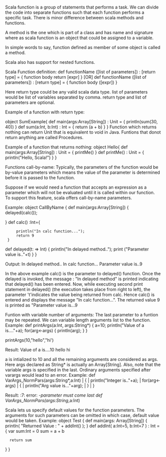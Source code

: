 Scala function is a group of statements that performs a task. We can divide the code into separate functions 
such that each function performs a specific task.
There is minor difference between scala methods and functions.

A method is the one which is part of a class and has name and signature where as scala function is an object that
could be assigned to a variable.

In simple words to say, function defined as member of some object is called a method.

Scala also has support for nested functions.

Scala Function definition:
def functionName ([list of parameters]) : [return type] = {
   function body
   return [expr]
}
    [OR]
def functionName ([list of parameters]) : [return type] = {
   function body
   ([expr])
}

Here return type could be any valid scala data type. list of parameters would be list of variables separated by comma.
return type and list of parameters are optional.

Example of a function with return type:

object SumExample{
def main(args:Array[String]) : Unit = {
  println(sum(30, 40))
}
def sum(a:Int, b:Int) : Int = {
    return (a + b)
   }
 }
Function which returns nothing can return Unit that is equivalent to void in Java.
Funtions that donot return anything are called Procedures.

Example of a function that returns nothing:
object Hello{
   def main(args:Array[String]) : Unit = {
      printMe()
   }
   def printMe() : Unit = {
      println("Hello, Scala!")
   }
}


Functions call-by-name:
Typically, the parameters of the function would be by-value parameters which means the value of the parameter is 
determined before it is passed to the function.

Suppose if we would need a function that accepts an expression as a parameter which will not be evaluated until it 
is called within our function. To support this feature, scala offers call-by-name parameters.

Example:
object CallByName
{
  def main(args:Array[String])
   {
    delayed(calc());

   }
     def calc() :Int={
	
         println("In calc function...");
         return 9
	 }
   def delayed(t: => Int)
   {
    println("In delayed method..");
    print ("Parameter value is.."+t)
   }
}

Output:
In delayed method..
In calc function...
Parameter value is..9


In the above example calc() is the parameter to delayed() function. 
Once the delayed is invoked, the message : "In delayed method" is printed indicating that delayed() has been entered.
Now, while executing second print statement in delayed() (the execution takes place from right to left), the 
parameter 't'indicates the value being returned from calc. Hence calc() is entered and displays the message 
"In calc function...". The returned value 9 is printed as 
"Parameter value is...9

Funtion with variable number of arguments:
The last parameter to a funtion may be repeated. We can variable length arguments list to the function.
Example:
def printArgs(a:Int, args:String*)
{
  a=10;
  println("Value of a is...."+a);
  for(arg<-args)
  {
    println(arg);
  }
}

printArgs(10,"hello","hi')

Result:
Value of a is....10
hello
hi

a is intialized to 10 and all the remaining arguments are considered as args.
Here args declared as String* is actually an Array[String]. Also, note that the variable args is specified in the last.
Ordinary arguments specified after varargs would lead to an error.
Example:
def VarArgs_NormPars(args:String*,a:Int)
     | {
     |   println("Integer is.."+a);
     |   for(arg<-args)
     |   {
     |     println("Arg value is..."+arg);
     |   }
     | }

Result:
<console>:7: error: *-parameter must come last
       def VarArgs_NormPars(args:String*,a:Int)


Scala lets us specify default values for the function parameters. The arguments for such parameters can be omitted 
in which case, default value would be taken.
Example:
object Test {
   def main(args: Array[String]) {
        println( "Returned Value : " + addInt() );
   }
   def addInt( a:Int=5, b:Int=7 ) : Int = {
      var sum:Int = 0
      sum = a + b

      return sum
   }
}
